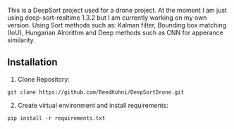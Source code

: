 This is a DeepSort project used for a drone project. At the moment I am just using deep-sort-realtime 1.3.2 but I am currently working on my own version. Using Sort methods such as: Kalman filter, Bounding box matching (IoU), 
Hungarian Alrorithm and Deep methods such as CNN for apperance similarity.

## Installation

1. Clone Repository:
```
git clone https://github.com/ReedKuhni/DeepSortDrone.git
```
2. Create virtual environment and install requirements:
```
pip install -r requirements.txt
```
